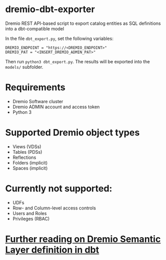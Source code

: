 # dremio-dbt-exporter
Dremio REST API-based script to export catalog entities as SQL definitions into a dbt-compatible model

In the file `dbt_export.py`, set the following variables:
```
DREMIO_ENDPOINT = "https://<DREMIO_ENDPOINT>"
DREMIO_PAT = "<INSERT_DREMIO_ADMIN_PAT>" 
```

Then run `python3 dbt_export.py`.
The results will be exported into the `models/` subfolder.

# Requirements
- Dremio Software cluster
- Dremio ADMIN account and access token
- Python 3

# Supported Dremio object types
- Views (VDSs)
- Tables (PDSs)
- Reflections
- Folders (implicit)
- Spaces (implicit)

# Currently not supported:
- UDFs
- Row- and Column-level access controls
- Users and Roles
- Privileges (RBAC)

# [Further reading on Dremio Semantic Layer definition in dbt](https://www.dremio.com/wp-content/uploads/2024/01/Semantic-Layer-CI_CD-with-Dremio-and-dbt.pdf)